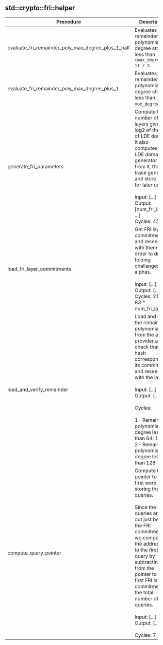
## std::crypto::fri::helper
| Procedure | Description |
| ----------- | ------------- |
| evaluate_fri_remainder_poly_max_degree_plus_1_half | Evaluates FRI remainder polynomial of degree strictly less than `(max_degree + 1) / 2`.<br /> |
| evaluate_fri_remainder_poly_max_degree_plus_1 | Evaluates FRI remainder polynomial of degree strictly less than `max_degree + 1`.<br /> |
| generate_fri_parameters | Compute the number of FRI layers given log2 of the size of LDE domain. It also computes the<br />LDE domain generator and, from it, the trace generator and store these for later use.<br /><br />Input: [...]<br />Output: [num_fri_layers, ...]<br />Cycles: 45<br /> |
| load_fri_layer_commitments | Get FRI layer commitments and reseed with them in order to draw folding challenges i.e. alphas.<br /><br />Input: [...]<br />Output: [...]<br />Cycles: 21 + 83 * num_fri_layers<br /> |
| load_and_verify_remainder | Load and save the remainder polynomial from the advice provider and check that its hash<br />corresponds to its commitment and reseed with the latter.<br /><br />Input: [...]<br />Output: [...]<br /><br />Cycles:<br /><br />1- Remainder polynomial of degree less<br />than 64: 157<br />2- Remainder polynomial of degree less<br />than 128: 191<br /> |
| compute_query_pointer | Compute the pointer to the first word storing the FRI queries.<br /><br />Since the FRI queries are laid out just before the FRI commitments, we compute the address<br />to the first FRI query by subtracting from the pointer to the first FRI layer commitment<br />the total number of queries.<br /><br />Input: [...]<br />Output: [...]<br /><br />Cycles: 7<br /> |
